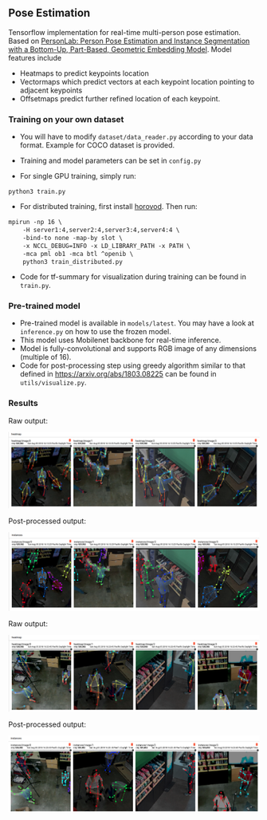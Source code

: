 ## Pose Estimation
Tensorflow implementation for real-time multi-person pose estimation. Based on [PersonLab: Person Pose Estimation and Instance Segmentation with a Bottom-Up, Part-Based, Geometric Embedding Model](https://arxiv.org/abs/1803.08225). Model features include

* Heatmaps to predict keypoints location
* Vectormaps which predict vectors at each keypoint location pointing to adjacent keypoints 
* Offsetmaps predict further refined location of each keypoint.


### Training on your own dataset 

* You will have to modify `dataset/data_reader.py` according to your data format. Example for COCO dataset is provided. 
 
* Training and model parameters can be set in `config.py`
 
* For single GPU training, simply run: 
```
python3 train.py
``` 
 
* For distributed training, first install [horovod](https://github.com/uber/horovod). Then run: 
```
mpirun -np 16 \
    -H server1:4,server2:4,server3:4,server4:4 \
    -bind-to none -map-by slot \
    -x NCCL_DEBUG=INFO -x LD_LIBRARY_PATH -x PATH \
    -mca pml ob1 -mca btl ^openib \
    python3 train_distributed.py
```

* Code for tf-summary for visualization during training can be found in `train.py`. 


### Pre-trained model
* Pre-trained model is available in `models/latest`. You may have a look at `inference.py` on how to use the frozen model. 
* This model uses Mobilenet backbone for real-time inference.
* Model is fully-convolutional and supports RGB image of any dimensions (multiple of 16).
* Code for post-processing step using greedy algorithm similar to that defined in https://arxiv.org/abs/1803.08225  can be found in `utils/visualize.py`.


### Results 

Raw output: 

![Sample1-raw](extras/out_heatmap.png) 

Post-processed output: 

![Sample1-postprocess](extras/out_instances.png)


Raw output: 

![Sample1-raw](extras/out_heatmap_3.png) 

Post-processed output: 

![Sample1-postprocess](extras/out_instance_3.png)


